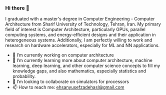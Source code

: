 ### Hi there 👋
I graduated with a master's degree in Computer Engineering - Computer Architecture from Sharif University of Technology, Tehran, Iran. My primary field of interest is Computer Architecture,
particularly GPUs, parallel computing systems, and energy-efficient designs and their application in heterogeneous systems. Additionally, I am perfectly willing to work and research on hardware accelerators, especially for ML and NN applications.

- 🔭 I’m currently working on computer architecture
- 🌱 I’m currently learning more about computer architecture, machine learning, deep learning, and other computer science concepts to fill my knowledge gaps, and also mathematics, especially statistics and probability.
- 👯 I’m looking to collaborate on simulators for processors
- 📫 How to reach me: ehsanyusefzadehasl@gmail.com
